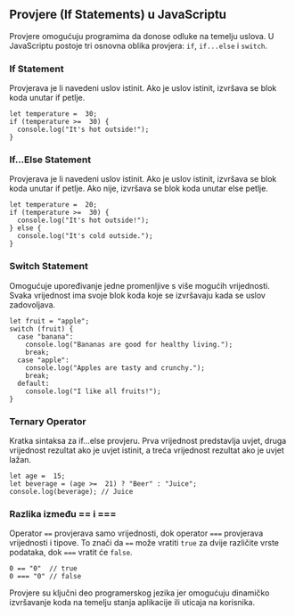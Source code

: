 ## Provjere (If Statements) u JavaScriptu

Provjere omogućuju programima da donose odluke na temelju uslova. U JavaScriptu postoje tri osnovna oblika provjera: `if`, `if...else` i `switch`.

### If Statement

Provjerava je li navedeni uslov istinit. Ako je uslov istinit, izvršava se blok koda unutar if petlje.

```
let temperature =  30;
if (temperature >=  30) {
  console.log("It's hot outside!");
}
```

### If...Else Statement

Provjerava je li navedeni uslov istinit. Ako je uslov istinit, izvršava se blok koda unutar if petlje. Ako nije, izvršava se blok koda unutar else petlje.

```
let temperature =  20;
if (temperature >=  30) {
  console.log("It's hot outside!");
} else {
  console.log("It's cold outside.");
}
```

### Switch Statement

Omogućuje upoređivanje jedne promenljive s više mogućih vrijednosti. Svaka vrijednost ima svoje blok koda koje se izvršavaju kada se uslov zadovoljava.

```
let fruit = "apple";
switch (fruit) {
  case "banana":
    console.log("Bananas are good for healthy living.");
    break;
  case "apple":
    console.log("Apples are tasty and crunchy.");
    break;
  default:
    console.log("I like all fruits!");
}
```

### Ternary Operator

Kratka sintaksa za if...else provjeru. Prva vrijednost predstavlja uvjet, druga vrijednost rezultat ako je uvjet istinit, a treća vrijednost rezultat ako je uvjet lažan.

```
let age =  15;
let beverage = (age >=  21) ? "Beer" : "Juice";
console.log(beverage); // Juice
```

### Razlika između == i ===

Operator `==` provjerava samo vrijednosti, dok operator `===` provjerava vrijednosti i tipove. To znači da `==` može vratiti `true` za dvije različite vrste podataka, dok `===` vratit će `false`.

```
0 == "0"  // true
0 === "0" // false
```

Provjere su ključni deo programerskog jezika jer omogućuju dinamičko izvršavanje koda na temelju stanja aplikacije ili uticaja na korisnika.
